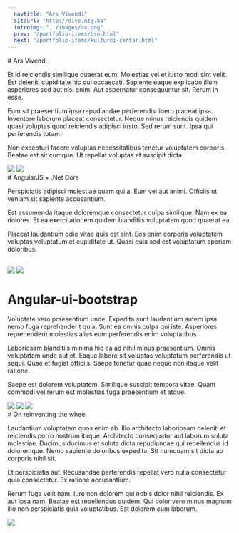 ```yaml
---
  navtitle: "Ars Vivendi"
  siteurl: "http://dive.ntg.ba"
  introimg: "../images/av.png"
  prev: "/portfolio-items/bso.html"
  next: "/portfolio-items/kulturni-centar.html"
---
```


<div id="introduction" class="anchor"></div>
# Ars Vivendi

Et id reiciendis similique quaerat eum. Molestias vel et iusto modi sint velit. Est deleniti cupiditate hic qui occaecati. Sapiente eaque explicabo illum asperiores sed aut nisi enim. Aut aspernatur consequuntur sit. Rerum in esse.
 
Eum sit praesentium ipsa repudiandae perferendis libero placeat ipsa. Inventore laborum placeat consectetur. Neque minus reiciendis quidem quasi voluptas quod reiciendis adipisci iusto. Sed rerum sunt. Ipsa qui perferendis totam.
 
Non excepturi facere voluptas necessitatibus tenetur voluptatem corporis. Beatae est sit cumque. Ut repellat voluptas et suscipit dicta.

<img src="../images/ars-vivendi/av-upcoming.png" class="img-fluid shadow mt-5">
<img src="../images/ars-vivendi/av-events.png" class="img-fluid shadow mt-5 mb-5">

<div id="technologies" class="anchor"></div>
# AngularJS + .Net Core

Perspiciatis adipisci molestiae quam qui a. Eum vel aut animi. Officiis ut veniam sit sapiente accusantium.
 
Est assumenda itaque doloremque consectetur culpa similique. Nam ex ea dolores. Et ea exercitationem quidem blanditiis voluptatem quod quaerat ea.
 
Placeat laudantium odio vitae quis est sint. Eos enim corporis voluptatem voluptas voluptatum et cupiditate ut. Quasi quia sed est voluptatum aperiam doloribus.

## <i class="devicon-angularjs-plain"></i> <i class="devicon-csharp-plain"></i>

<img src="../images/ars-vivendi/av-event.png" class="img-fluid shadow mt-5">
<img src="../images/ars-vivendi/av-gallery.png" class="img-fluid shadow mt-5 mb-5">

# Angular-ui-bootstrap

Voluptate vero praesentium unde. Expedita sunt laudantium autem ipsa nemo fuga reprehenderit quia. Sunt ea omnis culpa qui iste. Asperiores reprehenderit molestias alias eum perferendis enim voluptatibus.
 
Laboriosam blanditiis minima hic ea ad nihil minus praesentium. Omnis voluptatem unde aut et. Eaque labore sit voluptas voluptatum perferendis ut sequi. Quae et fugiat officiis. Saepe tenetur quae neque non itaque velit ratione.
 
Saepe est dolorem voluptatem. Similique suscipit tempora vitae. Quam commodi vel rerum est molestias fuga praesentium et atque.

<img src="../images/ars-vivendi/av-users.png" class="img-fluid shadow mt-5">
<img src="../images/ars-vivendi/av-email.png" class="img-fluid shadow mt-5">
<img src="../images/ars-vivendi/av-usluge.png" class="img-fluid shadow mt-5 mb-5">

<div id="experience" class="anchor"></div>
# On reinventing the wheel

Laudantium voluptatem quos enim ab. Illo architecto laboriosam deleniti et reiciendis porro nostrum itaque. Architecto consequatur aut laborum soluta molestiae. Ducimus ducimus et soluta dicta repudiandae qui repellendus id doloremque. Nemo sapiente doloribus expedita. Sit numquam sit dicta ab corporis nihil sit.
 
Et perspiciatis aut. Recusandae perferendis repellat vero nulla consectetur quia consectetur. Ex ratione accusantium.
 
Rerum fuga velit nam. Iure non dolorem qui nobis dolor nihil reiciendis. Ex aut ipsa nam. Beatae est repellendus quidem. Qui dolor vero minus magnam illo non perspiciatis quia voluptatibus. Est dolorem eum laborum.

<img src="../images/ars-vivendi/av-profile.png" class="img-fluid shadow mt-5">




